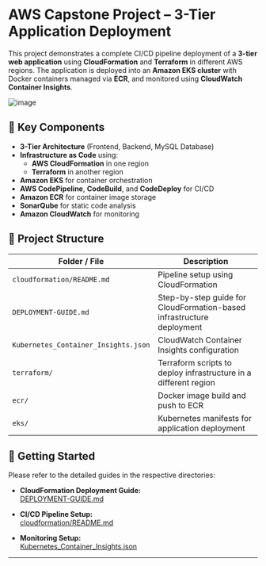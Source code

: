 # AWS Capstone Project – 3-Tier Application Deployment

This project demonstrates a complete CI/CD pipeline deployment of a **3-tier web application** using **CloudFormation** and **Terraform** in different AWS regions. The application is deployed into an **Amazon EKS cluster** with Docker containers managed via **ECR**, and monitored using **CloudWatch Container Insights**.

![image](https://github.com/user-attachments/assets/fee8db16-f222-4bc9-95f4-39755c256bfe)


## 🔧 Key Components

- **3-Tier Architecture** (Frontend, Backend, MySQL Database)
- **Infrastructure as Code** using:
  - **AWS CloudFormation** in one region
  - **Terraform** in another region
- **Amazon EKS** for container orchestration
- **AWS CodePipeline**, **CodeBuild**, and **CodeDeploy** for CI/CD
- **Amazon ECR** for container image storage
- **SonarQube** for static code analysis
- **Amazon CloudWatch** for monitoring

## 📁 Project Structure

| Folder / File | Description |
|---------------|-------------|
| `cloudformation/README.md` | Pipeline setup using CloudFormation |
| `DEPLOYMENT-GUIDE.md` | Step-by-step guide for CloudFormation-based infrastructure deployment |
| `Kubernetes_Container_Insights.json` | CloudWatch Container Insights configuration |
| `terraform/` | Terraform scripts to deploy infrastructure in a different region |
| `ecr/` | Docker image build and push to ECR |
| `eks/` | Kubernetes manifests for application deployment |

## 🚀 Getting Started

Please refer to the detailed guides in the respective directories:

- **CloudFormation Deployment Guide:**  
  [DEPLOYMENT-GUIDE.md](./DEPLOYMENT-GUIDE.md)

- **CI/CD Pipeline Setup:**  
  [cloudformation/README.md](./cloudformation/README.md)

- **Monitoring Setup:**  
  [Kubernetes_Container_Insights.json](./cloudwath_insightdoc.md)

---

